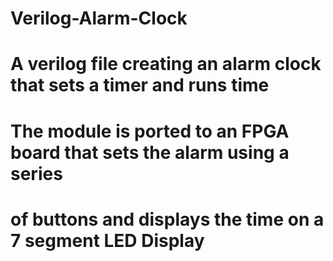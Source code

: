 # Verilog-Alarm-Clock
# A verilog file creating an alarm clock that sets a timer and runs time 
# The module is ported to an FPGA board that sets the alarm using a series 
# of buttons and displays the time on a 7 segment LED Display
